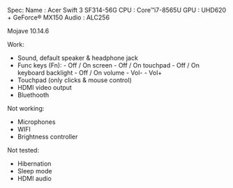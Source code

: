 Spec:
	Name	:	Acer Swift 3 SF314-56G 
	CPU		: 	Core™i7-8565U
	GPU		: 	UHD620 + GeForce® MX150
	Audio	: 	ALC256
	
Mojave 10.14.6

Work:
- Sound, default speaker & headphone jack
- Func keys (Fn):
				- Off / On screen
				- Off / On touchpad
				- Off / On keyboard backlight
				- Off / On volume
				- Vol-
				- Vol+
- Touchpad (only clicks & mouse control)
- HDMI video output
- Bluethooth


Not working:
- Microphones
- WIFI
- Brightness controller

Not tested:
- Hibernation
- Sleep mode
- HDMI audio